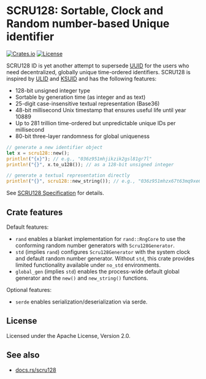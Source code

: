 # SCRU128: Sortable, Clock and Random number-based Unique identifier

[![Crates.io](https://img.shields.io/crates/v/scru128)](https://crates.io/crates/scru128)
[![License](https://img.shields.io/crates/l/scru128)](https://github.com/scru128/rust/blob/main/LICENSE)

SCRU128 ID is yet another attempt to supersede [UUID] for the users who need
decentralized, globally unique time-ordered identifiers. SCRU128 is inspired by
[ULID] and [KSUID] and has the following features:

- 128-bit unsigned integer type
- Sortable by generation time (as integer and as text)
- 25-digit case-insensitive textual representation (Base36)
- 48-bit millisecond Unix timestamp that ensures useful life until year 10889
- Up to 281 trillion time-ordered but unpredictable unique IDs per millisecond
- 80-bit three-layer randomness for global uniqueness

```rust
// generate a new identifier object
let x = scru128::new();
println!("{x}"); // e.g., "036z951mhjikzik2gsl81gr7l"
println!("{}", x.to_u128()); // as a 128-bit unsigned integer

// generate a textual representation directly
println!("{}", scru128::new_string()); // e.g., "036z951mhzx67t63mq9xe6q0j"
```

See [SCRU128 Specification] for details.

[UUID]: https://en.wikipedia.org/wiki/Universally_unique_identifier
[ULID]: https://github.com/ulid/spec
[KSUID]: https://github.com/segmentio/ksuid
[SCRU128 Specification]: https://github.com/scru128/spec

## Crate features

Default features:

- `rand` enables a blanket implementation for `rand::RngCore` to use the
  conforming random number generators with `Scru128Generator`.
- `std` (implies `rand`) configures `Scru128Generator` with the system clock and
  default random number generator. Without `std`, this crate provides limited
  functionality available under `no_std` environments.
- `global_gen` (implies `std`) enables the process-wide default global generator
  and the `new()` and `new_string()` functions.

Optional features:

- `serde` enables serialization/deserialization via serde.

## License

Licensed under the Apache License, Version 2.0.

## See also

- [docs.rs/scru128](https://docs.rs/scru128)
